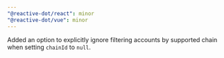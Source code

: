 ```yaml
---
"@reactive-dot/react": minor
"@reactive-dot/vue": minor
---
```


Added an option to explicitly ignore filtering accounts by supported chain when setting `chainId` to `null`.
